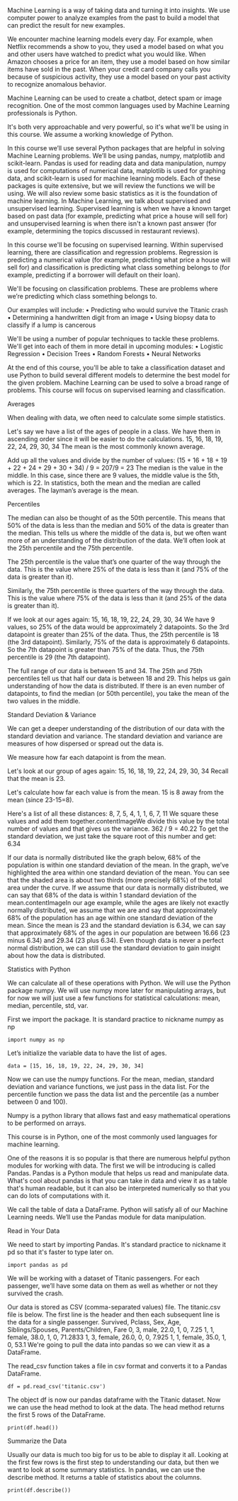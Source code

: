 Machine Learning is a way of taking data and turning it into insights. We use computer power to analyze examples from the past to build a model that can predict the result for new examples.

We encounter machine learning models every day. For example, when Netflix recommends a show to you, they used a model based on what you and other users have watched to predict what you would like. When Amazon chooses a price for an item, they use a model based on how similar items have sold in the past. When your credit card company calls you because of suspicious activity, they use a model based on your past activity to recognize anomalous behavior.

Machine Learning can be used to create a chatbot, detect spam or image recognition.
One of the most common languages used by Machine Learning professionals is Python.

It's both very approachable and very powerful, so it's what we'll be using in this course. We assume a working knowledge of Python.

In this course we’ll use several Python packages that are helpful in solving Machine Learning problems. We’ll be using pandas, numpy, matplotlib and scikit-learn. Pandas is used for reading data and data manipulation, numpy is used for computations of numerical data, matplotlib is used for graphing data, and scikit-learn is used for machine learning models. Each of these packages is quite extensive, but we will review the functions we will be using. We will also review some basic statistics as it is the foundation of machine learning.
In Machine Learning, we talk about supervised and unsupervised learning. Supervised learning is when we have a known target based on past data (for example, predicting what price a house will sell for) and unsupervised learning is when there isn't a known past answer (for example, determining the topics discussed in restaurant reviews).

In this course we'll be focusing on supervised learning. Within supervised learning, there are classification and regression problems. Regression is predicting a numerical value (for example, predicting what price a house will sell for) and classification is predicting what class something belongs to (for example, predicting if a borrower will default on their loan).

We'll be focusing on classification problems. These are problems where we’re predicting which class something belongs to.

Our examples will include:
• Predicting who would survive the Titanic crash
• Determining a handwritten digit from an image
• Using biopsy data to classify if a lump is cancerous

We'll be using a number of popular techniques to tackle these problems. We'll get into each of them in more detail in upcoming modules:
• Logistic Regression
• Decision Trees
• Random Forests
• Neural Networks

At the end of this course, you'll be able to take a classification dataset and use Python to build several different models to determine the best model for the given problem.
Machine Learning can be used to solve a broad range of problems. This course will focus on supervised learning and classification.

Averages


When dealing with data, we often need to calculate some simple statistics.

Let's say we have a list of the ages of people in a class.
We have them in ascending order since it will be easier to do the calculations.
15, 16, 18, 19, 22, 24, 29, 30, 34 
The mean is the most commonly known average.

Add up all the values and divide by the number of values:
(15 + 16 + 18 + 19 + 22 + 24 + 29 + 30 + 34) / 9 =  207/9 = 23
The median is the value in the middle. In this case, since there are 9 values, the middle value is the 5th, which is 22.
In statistics, both the mean and the median are called averages. The layman’s average is the mean.

Percentiles


The median can also be thought of as the 50th percentile. This means that 50% of the data is less than the median and 50% of the data is greater than the median. This tells us where the middle of the data is, but we often want more of an understanding of the distribution of the data. We’ll often look at the 25th percentile and the 75th percentile.

The 25th percentile is the value that’s one quarter of the way through the data. This is the value where 25% of the data is less than it (and 75% of the data is greater than it).

Similarly, the 75th percentile is three quarters of the way through the data. This is the value where 75% of the data is less than it (and 25% of the data is greater than it).

If we look at our ages again:
15, 16, 18, 19, 22, 24, 29, 30, 34 
We have 9 values, so 25% of the data would be approximately 2 datapoints. So the 3rd datapoint is greater than 25% of the data. Thus, the 25th percentile is 18 (the 3rd datapoint).
Similarly, 75% of the data is approximately 6 datapoints. So the 7th datapoint is greater than 75% of the data. Thus, the 75th percentile is 29 (the 7th datapoint).

The full range of our data is between 15 and 34. The 25th and 75th percentiles tell us that half our data is between 18 and 29. This helps us gain understanding of how the data is distributed.
If there is an even number of datapoints, to find the median (or 50th percentile), you take the mean of the two values in the middle.

Standard Deviation & Variance


We can get a deeper understanding of the distribution of our data with the standard deviation and variance. The standard deviation and variance are measures of how dispersed or spread out the data is.

We measure how far each datapoint is from the mean.

Let's look at our group of ages again:
15, 16, 18, 19, 22, 24, 29, 30, 34
Recall that the mean is 23.

Let's calculate how far each value is from the mean. 15 is 8 away from the mean (since 23-15=8).

Here's a list of all these distances:
8, 7, 5, 4, 1, 1, 6, 7, 11
We square these values and add them together.contentImageWe divide this value by the total number of values and that gives us the variance.
362 / 9 = 40.22 
To get the standard deviation, we just take the square root of this number and get: 6.34

If our data is normally distributed like the graph below, 68% of the population is within one standard deviation of the mean. In the graph, we’ve highlighted the area within one standard deviation of the mean. You can see that the shaded area is about two thirds (more precisely 68%) of the total area under the curve. If we assume that our data is normally distributed, we can say that 68% of the data is within 1 standard deviation of the mean.contentImageIn our age example, while the ages are likely not exactly normally distributed, we assume that we are and say that approximately 68% of the population has an age within one standard deviation of the mean. Since the mean is 23 and the standard deviation is 6.34, we can say that approximately 68% of the ages in our population are between 16.66 (23 minus 6.34) and 29.34 (23 plus 6.34).
Even though data is never a perfect normal distribution, we can still use the standard deviation to gain insight about how the data is distributed.

Statistics with Python


We can calculate all of these operations with Python. We will use the Python package numpy. We will use numpy more later for manipulating arrays, but for now we will just use a few functions for statistical calculations: mean, median, percentile, std, var.

First we import the package. It is standard practice to nickname numpy as np
```
import numpy as np
```
Let’s initialize the variable data to have the list of ages.
```
data = [15, 16, 18, 19, 22, 24, 29, 30, 34]
```
Now we can use the numpy functions. For the mean, median, standard deviation and variance functions, we just pass in the data list. For the percentile function we pass the data list and the percentile (as a number between 0 and 100).

Numpy is a python library that allows fast and easy mathematical operations to be performed on arrays.

This course is in Python, one of the most commonly used languages for machine learning.

One of the reasons it is so popular is that there are numerous helpful python modules for working with data. The first we will be introducing is called Pandas.
Pandas is a Python module that helps us read and manipulate data. What's cool about pandas is that you can take in data and view it as a table that's human readable, but it can also be interpreted numerically so that you can do lots of computations with it.

We call the table of data a DataFrame.
Python will satisfy all of our Machine Learning needs. We’ll use the Pandas module for data manipulation.

Read in Your Data

We need to start by importing Pandas. It's standard practice to nickname it pd so that it's faster to type later on.
```
import pandas as pd 
```
We will be working with a dataset of Titanic passengers. For each passenger, we’ll have some data on them as well as whether or not they survived the crash.

Our data is stored as CSV (comma-separated values) file. The titanic.csv file is below. The first line is the header and then each subsequent line is the data for a single passenger.
Survived, Pclass, Sex, Age, Siblings/Spouses, Parents/Children, Fare
0, 3, male, 22.0, 1, 0, 7.25
1, 1, female, 38.0, 1, 0, 71.2833
1, 3, female, 26.0, 0, 0, 7.925
1, 1, female, 35.0, 1, 0, 53.1
We're going to pull the data into pandas so we can view it as a DataFrame.

The read_csv function takes a file in csv format and converts it to a Pandas DataFrame.
```
df = pd.read_csv('titanic.csv')
```
The object df is now our pandas dataframe with the Titanic dataset. Now we can use the head method to look at the data.
The head method returns the first 5 rows of the DataFrame.
```
print(df.head())
```

Summarize the Data

Usually our data is much too big for us to be able to display it all.
Looking at the first few rows is the first step to understanding our data, but then we want to look at some summary statistics.
In pandas, we can use the describe method. It returns a table of statistics about the columns.

```
print(df.describe())
```
